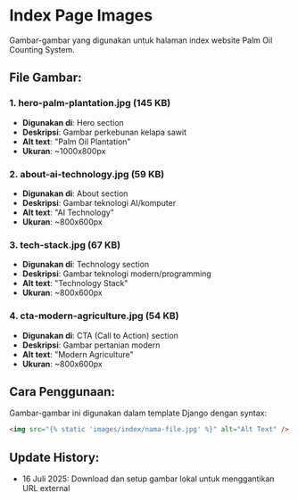 # Index Page Images

Gambar-gambar yang digunakan untuk halaman index website Palm Oil Counting System.

## File Gambar:

### 1. hero-palm-plantation.jpg (145 KB)
- **Digunakan di**: Hero section
- **Deskripsi**: Gambar perkebunan kelapa sawit
- **Alt text**: "Palm Oil Plantation"
- **Ukuran**: ~1000x800px

### 2. about-ai-technology.jpg (59 KB)
- **Digunakan di**: About section
- **Deskripsi**: Gambar teknologi AI/komputer
- **Alt text**: "AI Technology"
- **Ukuran**: ~800x600px

### 3. tech-stack.jpg (67 KB)
- **Digunakan di**: Technology section
- **Deskripsi**: Gambar teknologi modern/programming
- **Alt text**: "Technology Stack"
- **Ukuran**: ~800x600px

### 4. cta-modern-agriculture.jpg (54 KB)
- **Digunakan di**: CTA (Call to Action) section
- **Deskripsi**: Gambar pertanian modern
- **Alt text**: "Modern Agriculture"
- **Ukuran**: ~800x600px

## Cara Penggunaan:

Gambar-gambar ini digunakan dalam template Django dengan syntax:
```html
<img src="{% static 'images/index/nama-file.jpg' %}" alt="Alt Text" />
```

## Update History:
- 16 Juli 2025: Download dan setup gambar lokal untuk menggantikan URL external

